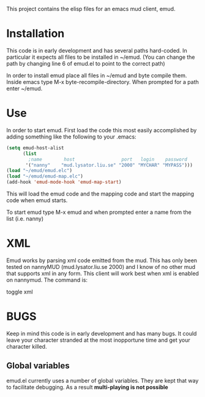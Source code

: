 This project contains the elisp files for an emacs mud client, emud.

# Installation

This code is in early development and has several paths hard-coded. In
particular it expects all files to be installed in ~/emud.  (You can
change the path by changing line 6 of emud.el to point to the correct
path)

In order to install emud place all files in ~/emud and byte compile
them.  Inside emacs type M-x byte-recompile-directory. When prompted
for a path enter ~/emud.

# Use

In order to start emud. First load the code this most easily
accomplished by adding something like the following to your .emacs:

```lisp
(setq emud-host-alist
      (list 
        ;name        host                 port   login    password
       '("nanny"    "mud.lysator.liu.se" "2000" "MYCHAR" "MYPASS")))
(load "~/emud/emud.elc")
(load "~/emud/emud-map.elc")
(add-hook 'emud-mode-hook 'emud-map-start)
```

This will load the emud code and the mapping code and start the
mapping code when emud starts.

To start emud type M-x emud and when prompted enter a name from the list (i.e. nanny)

# XML

Emud works by parsing xml code emitted from the mud. This has only
been tested on nannyMUD (mud.lysator.liu.se 2000) and I know of no
other mud that supports xml in any form. This client will work best
when xml is enabled on nannymud. The command is:

toggle xml

# BUGS

Keep in mind this code is in early development and has many bugs. It
could leave your character stranded at the most inopportune time and
get your character killed.

## Global variables

emud.el currently uses a number of global variables. They are kept
that way to facilitate debugging. As a result **multi-playing is not
possible**
